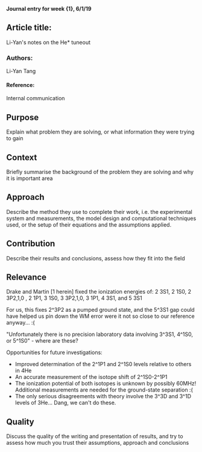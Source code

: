 **Journal entry for week {1}, 6/1/19**

## Article title:
Li-Yan's notes on the He* tuneout

### Authors:
Li-Yan Tang

#### Reference:
Internal communication

## Purpose

Explain what problem they are solving, or what information they were trying to gain

## Context

Briefly summarise the background of the problem they are solving and why it is important area

## Approach

Describe the method they use to complete their work, i.e. the experimental system and measurements, the model design and computational techniques used, or the setup of their equations and the assumptions applied.

## Contribution

Describe their results and conclusions, assess how they fit into the field

## Relevance

Drake and Martin [1 herein] fixed the ionization energies of:
2 3S1, 2 1S0, 2 3P2,1,0 , 2 1P1, 3 1S0, 3 3P2,1,0, 3 1P1, 4 3S1, and 5 3S1

For us, this fixes 2^3P2 as a pumped ground state, and the 5^3S1 gap could have helped us pin down the WM error were it not so close to our reference anyway... :(

"Unfortunately there is no precision laboratory data involving 3^3S1, 4^1S0, or 5^1S0" - where are these?

Opportunities for future investigations:
* Improved determination of the 2^1P1 and 2^1S0 levels relative to others in 4He
* An accurate measurement of the isotope shift of 2^1S0-2^1P1
* The ionization potential of both isotopes is unknown by possibly 60MHz! Additional measurements are needed for the ground-state separation :(
* The only serious disagreements with theory involve the 3^3D and 3^1D levels of 3He...
Dang, we can't do these. 

## Quality

Discuss the quality of the writing and presentation of results, and try to assess how much you trust their assumptions, approach and conclusions
